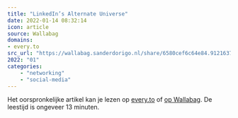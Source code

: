 ```yaml
---
title: "LinkedIn’s Alternate Universe"
date: 2022-01-14 08:32:14
icon: article
source: Wallabag
domains:
- every.to
src_url: "https://wallabag.sanderdorigo.nl/share/6580cef6c64e84.91216377"
2022: "01"
categories:
    - "networking"
    - "social-media"
---
```

Het oorspronkelijke artikel kan je lezen op [every.to](https://every.to/divinations/linkedins-alternate-universe-21780381) of [op Wallabag](https://wallabag.sanderdorigo.nl/share/6580cef6c64e84.91216377). De leestijd is ongeveer 13 minuten.